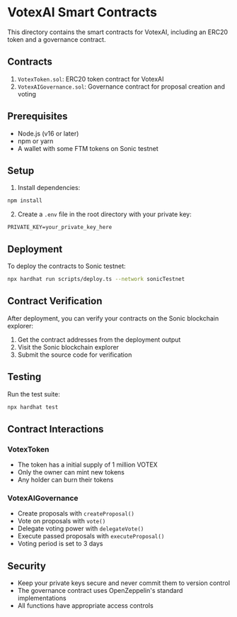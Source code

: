 # VotexAI Smart Contracts

This directory contains the smart contracts for VotexAI, including an ERC20 token and a governance contract.

## Contracts

1. `VotexToken.sol`: ERC20 token contract for VotexAI
2. `VotexAIGovernance.sol`: Governance contract for proposal creation and voting

## Prerequisites

- Node.js (v16 or later)
- npm or yarn
- A wallet with some FTM tokens on Sonic testnet

## Setup

1. Install dependencies:
```bash
npm install
```

2. Create a `.env` file in the root directory with your private key:
```
PRIVATE_KEY=your_private_key_here
```

## Deployment

To deploy the contracts to Sonic testnet:

```bash
npx hardhat run scripts/deploy.ts --network sonicTestnet
```

## Contract Verification

After deployment, you can verify your contracts on the Sonic blockchain explorer:

1. Get the contract addresses from the deployment output
2. Visit the Sonic blockchain explorer
3. Submit the source code for verification

## Testing

Run the test suite:

```bash
npx hardhat test
```

## Contract Interactions

### VotexToken

- The token has a initial supply of 1 million VOTEX
- Only the owner can mint new tokens
- Any holder can burn their tokens

### VotexAIGovernance

- Create proposals with `createProposal()`
- Vote on proposals with `vote()`
- Delegate voting power with `delegateVote()`
- Execute passed proposals with `executeProposal()`
- Voting period is set to 3 days

## Security

- Keep your private keys secure and never commit them to version control
- The governance contract uses OpenZeppelin's standard implementations
- All functions have appropriate access controls 